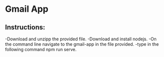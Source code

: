 # Gmail App

## Instructions:
-Download and unzipp the provided file.
-Download and install nodejs.
-On the command line navigate to the gmail-app in the file provided.
-type in the following command npm run serve.


